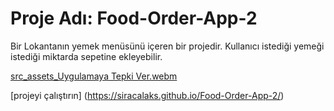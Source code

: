 # Proje Adı: Food-Order-App-2
Bir Lokantanın yemek menüsünü içeren bir projedir. Kullanıcı istediği yemeği istediği miktarda sepetine ekleyebilir. 


[src_assets_Uygulamaya Tepki Ver.webm](https://github.com/siracalaks/Food-Order-App-2/blob/main/src/assets/food-order-app.webm)

[projeyi çalıştırın] (https://siracalaks.github.io/Food-Order-App-2/)
